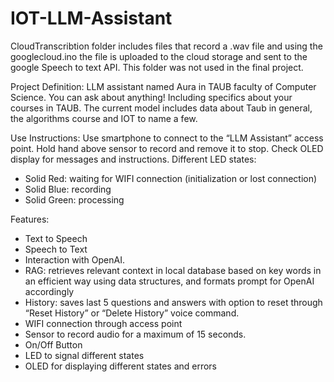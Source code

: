 # IOT-LLM-Assistant

CloudTranscribtion folder includes files that record a .wav file and using the googlecloud.ino the file is uploaded to the cloud storage and sent to the google Speech to text API.
This folder was not used in the final project.




Project Definition:
LLM assistant named Aura in TAUB faculty of Computer Science.
You can ask about anything! Including specifics about your courses in TAUB.
The current model includes data about Taub in general, the algorithms course and IOT to name a few.

Use Instructions:
Use smartphone to connect to the “LLM Assistant” access point.
Hold hand above sensor to record and remove it to stop.
Check OLED display for messages and instructions.
Different LED states:
-	Solid Red: waiting for WIFI connection (initialization or lost connection)
-	Solid Blue: recording
-	Solid Green: processing

Features:
- Text to Speech
- Speech to Text
- Interaction with OpenAI.
- RAG: retrieves relevant context in local database based on key words in an efficient way using data structures, and formats prompt for OpenAI accordingly
- History: saves last 5 questions and answers with option to reset through “Reset History” or “Delete History” voice command.
- WIFI connection through access point
- Sensor to record audio for a maximum of 15 seconds.
- On/Off Button
- LED to signal different states
- OLED for displaying different states and errors
